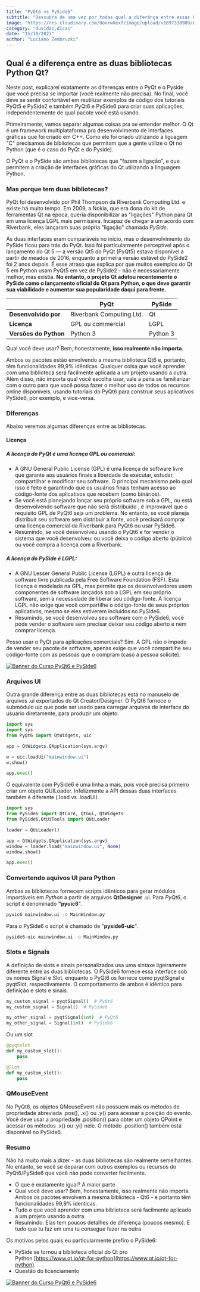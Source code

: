 ```yaml
---
title: "PyQt6 vs PySide6"
subtitle: "Descubra de uma vez por todas qual a diferênça entre essas bibliotecas"
image: "https://res.cloudinary.com/doorwkexf/image/upload/v1697338989/Pyside6_refslr.png"
category: "duvidas,dicas"
date: "15/10/2023"
author: "Luciano Zembruzki"
---
```


## Qual é a diferença entre as duas bibliotecas Python Qt?

Neste post, explicarei exatamente as diferenças entre o PyQt e o Pyside que você precisa se importar (você realmente não precisa). No final, você deve se sentir confortável em reutilizar exemplos de código dos tutoriais PyQt5 e PySide2 e também PyQt6 e PySide6 para criar suas aplicações, independentemente de qual pacote você está usando.

Primeiramente, vamos separar algumas coisas pra se entender melhor. O Qt é um framework multiplataforma pra desenvolvimento de interfaces gráficas que foi criado em C++. Como ele foi criado utilizando a liguagem "C" precisamos de bibliotecas que permitam que a gente utilize o Qt no Python (que é o caso do PyQt e do Pyside).

O PyQt e o PySide são ambas bibliotecas que "fazem a ligação", e que permitem a criação de interfaces gráficas do Qt utilizando a linguagem Python.

### Mas porque tem duas bibliotecas?

PyQt foi desenvolvido por Phil Thompson da Riverbank Computing Ltd. e existe há muito tempo. Em 2009, a Nokia, que era dona do kit de ferramentas Qt na época, queria disponibilizar as "ligações" Python para Qt em uma licença LGPL mais permissiva. Incapaz de chegar a um acordo com Riverbank, eles lançaram suas própria "ligação" chamada _PySide_.

As duas interfaces eram comparáveis ​​no início, mas o desenvolvimento do PySide ficou para trás do PyQt. Isso foi particularmente perceptível após o lançamento do Qt 5 — a versão Qt5 do PyQt (PyQt5) estava disponível a partir de meados de 2016, enquanto a primeira versão estável do PySide2 foi 2 anos depois. É esse atraso que explica por que muitos exemplos do Qt 5 em Python usam PyQt5 em vez de PySide2 - não é necessariamente melhor, mas existia. **No entanto, o projeto Qt adotou recentemente o PySide como o lançamento oficial do Qt para Python, o que deve garantir sua viabilidade e aumentar sua popularidade daqui para frente.**

|                       | **PyQt**                 | **PySide** |
| --------------------- | ------------------------ | ---------- |
| **Desenvolvido por**  | Riverbank Computing Ltd. | Qt         |
| **Licença**           | GPL ou commercial        | LGPL       |
| **Versões do Python** | Python 3                 | Python 3   |

Qual você deve usar? Bem, honestamente, **isso realmente não importa**.

Ambos os pacotes estão envolvendo a mesma biblioteca Qt6 e, portanto, têm funcionalidades 99,9% idênticas. Qualquer coisa que você aprender com uma biblioteca será facilmente aplicada a um projeto usando a outra. Além disso, não importa qual você escolha usar, vale a pena se familiarizar com o outro para que você possa fazer o melhor uso de todos os recursos online disponíveis, usando tutoriais do PyQt6 para construir seus aplicativos PySide6, por exemplo, e vice-versa.

### Diferenças

Abaixo veremos algumas diferenças entre as bibliotecas.

#### Licença

##### A licença do **PyQ*t*** *é uma licença GPL ou comercial:* 

- A GNU General Public License (GPL) é uma licença de software livre que garante aos usuários finais a liberdade de executar, estudar, compartilhar e modificar seu software. O principal mecanismo pelo qual isso é feito é garantindo que os usuários finais tenham acesso ao código-fonte dos aplicativos que recebem (como binários).
- Se você está planejando lançar seu próprio software sob a GPL, ou está desenvolvendo software que não será distribuído , é improvável que o requisito GPL de PyQt6 seja um problema. No entanto, se você planeja distribuir seu software sem distribuir a fonte, você precisará comprar uma licença comercial da Riverbank para PyQt6 ou usar PySide6.
- Resumindo, se você desenvolveu usando o PyQt6 e for vender o sistema que você desenvolveu: ou você deixa o código aberto (público) ou você compra a licença com a Riverbank.

##### _A licença do **PySide** é LGPL:_

- A GNU Lesser General Public License (LGPL) é outra licença de software livre publicada pela Free Software Foundation (FSF). Esta licença é modelada na GPL, mas permite que os desenvolvedores usem componentes de software lançados sob a LGPL em seu próprio software, sem a necessidade de liberar seu código-fonte.
  A licença LGPL não exige que você compartilhe o código-fonte de seus próprios aplicativos, mesmo se eles estiverem incluídos no PySide6.
- Resumindo, se você desenvolveu seu software com o PySide6, você pode vender o software sem precisar deixar seu código aberto e nem comprar licença.

Posso usar o PyQt para aplicações comerciais? Sim. A GPL não o impede de vender seu pacote de software, apenas exige que você compartilhe seu código-fonte com as pessoas que o compram (caso a pessoa solicite).

[![Banner do Curso PyQt6 e PySide6](https://pythonsimplificado.com.br/wp-content/uploads/2022/03/banner-conheca-1024x576.png)](https://pythonsimplificado.com.br/curso-criando-aplicacoes-com-qtdesigner-e-pyside6/)

### **Arquivos UI**

Outra grande diferença entre as duas bibliotecas está no manuseio de arquivos .ui exportados do Qt Creator/Designer. O PyQt6 fornece o submódulo _uic_ que pode ser usado para carregar arquivos de interface do usuário diretamente, para produzir um objeto.

```python
import sys
import sys
from PyQt6 import QtWidgets, uic

app = QtWidgets.QApplication(sys.argv)

w = uic.loadUi("mainwindow.ui")
w.show()

app.exec()
```

O equivalente com PySide6 é uma linha a mais, pois você precisa primeiro criar um objeto QUILoader. Infelizmente a API dessas duas interfaces também é diferente (.load vs .loadUI).

```python
import sys
from PySide6 import QtCore, QtGui, QtWidgets
from PySide6.QtUiTools import QUiLoader

loader = QUiLoader()

app = QtWidgets.QApplication(sys.argv)
window = loader.load("mainwindow.ui", None)
window.show()

app.exec()
```

### Convertendo aquivos UI para Python

Ambas as bibliotecas fornecem scripts idênticos para gerar módulos importáveis em _Python_ a partir de arquivos **QtDesigner** .ui. Para _PyQt6_, o script é denominado **"pyuic6**".

```bash
pyuic6 mainwindow.ui -o MainWindow.py
```

Para o PySide6 o script é chamado de "**pyside6-uic**".

```bash
pyside6-uic mainwindow.ui -o MainWindow.py
```

### Slots e Signals

A definição de slots e sinais personalizados usa uma sintaxe ligeiramente diferente entre as duas bibliotecas. O PySide6 fornece essa interface sob os nomes Signal e Slot, enquanto o PyQt6 os fornece como pyqtSignal e pyqtSlot, respectivamente. O comportamento de ambos é idêntico para definição e slots e sinais.

```python
my_custom_signal = pyqtSignal()  # PyQt6
my_custom_signal = Signal()  # PySide6

my_other_signal = pyqtSignal(int)  # PyQt6
my_other_signal = Signal(int)  # PySide6
```

Ou um slot

```python
@pyqtslot
def my_custom_slot():
    pass

@Slot
def my_custom_slot():
    pass
```

### QMouseEvent

No PyQt6, os objetos QMouseEvent não possuem mais os métodos de propriedade abreviada .pos(), .x() ou .y() para acessar a posição do evento. Você deve usar a propriedade .position() para obter um objeto QPoint e acessar os métodos .x() ou .y() nele. O método .position() também está disponível no PySide6.

### Resumo

Não há muito mais a dizer - as duas bibliotecas são realmente semelhantes. No entanto, se você se deparar com outros exemplos ou recursos do PyQt6/PySide6 que você não pode converter facilmente.

- O que é exatamente igual? A maior parte
- Qual você deve usar? Bem, honestamente, isso realmente não importa. Ambos os pacotes envolvem a mesma biblioteca - Qt6 - e portanto têm funcionalidades 99,9% identicas.
- Tudo o que você aprender com uma biblioteca será facilmente aplicado a um projeto usando a outra.
- Resumindo: Elas tem poucos detalhes de diferença (poucos mesmo). E tudo que tu faz em uma tu consegue fazer na outra.

Os motivos pelos quais eu particularmente prefiro o PySide6:

- PySide se tornou a biblioteca oficial do Qt pro Python [https://www.qt.io/qt-for-python](https://www.qt.io/qt-for-python).
- Questão do licenciamento

[![Banner do Curso PyQt6 e PySide6](https://pythonsimplificado.com.br/wp-content/uploads/2022/03/banner-conheca-1024x576.png)](https://pythonsimplificado.com.br/curso-criando-aplicacoes-com-qtdesigner-e-pyside6/)
